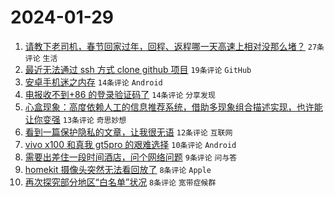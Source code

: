 # 2024-01-29

1. [请教下老司机，春节回家过年，回程、返程哪一天高速上相对没那么堵？](https://www.v2ex.com/t/1012290) `27条评论` `生活`
1. [最近无法通过 ssh 方式 clone github 项目](https://www.v2ex.com/t/1012310) `19条评论` `GitHub`
1. [安卓手机迷之内存](https://www.v2ex.com/t/1012306) `14条评论` `Android`
1. [电报收不到+86 的登录验证码了](https://www.v2ex.com/t/1012303) `14条评论` `分享发现`
1. [心盒现象：高度依赖人工的信息推荐系统，借助多现象组合描述实现，也许能让你变强](https://www.v2ex.com/t/1012289) `13条评论` `奇思妙想`
1. [看到一篇保护隐私的文章，让我很无语](https://www.v2ex.com/t/1012294) `12条评论` `互联网`
1. [vivo x100 和真我 gt5pro 的艰难选择](https://www.v2ex.com/t/1012313) `10条评论` `Android`
1. [需要出差住一段时间酒店，问个网络问题](https://www.v2ex.com/t/1012295) `9条评论` `问与答`
1. [homekit 摄像头突然无法看回放了](https://www.v2ex.com/t/1012307) `8条评论` `Apple`
1. [再次探究部分地区“白名单”状况](https://www.v2ex.com/t/1012291) `8条评论` `宽带症候群`
